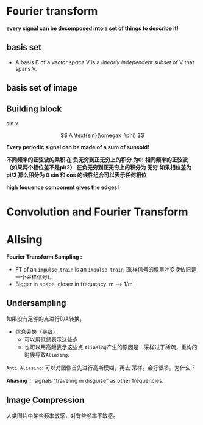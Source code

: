 # Fourier transform

**every signal can be decomposed into a set of things to describe it!**

## basis set

* A basis B of a *vector space* V is a *linearly independent subset* of V that spans V.

## basis set of image

## Building block

sin x

$$
A \text{sin}(\omegax+\phi)
$$

**Every periodic signal can be made of a sum of sunsoid!**

**不同频率的正弦波的乘积 在 负无穷到正无穷上的积分 为0!**
**相同频率的正弦波（如果两个相位差不是pi/2） 在负无穷到正无穷上的积分为 无穷**
**如果相位差为 pi/2 那么积分为 0**
**sin 和 cos 的线性组合可以表示任何相位**

**high fequence component gives the edges!**

# Convolution and Fourier Transform


# Alising

**Fourier Transform Sampling :**

* FT of an `impulse train` is an `impulse train` (采样信号的傅里叶变换依旧是一个采样信号)。
* Bigger in space, closer in frequency.  m --> 1/m

## Undersampling
如果没有足够的点进行D/A转换，

* 信息丢失（导致）
  * 可以用低频表示这些点
  * 也可以用高频表示这些点
`Aliasing`产生的原因是：采样过于稀疏，重构的时候导致`Aliasing`.

`Anti Aliasing`: 可以对图像首先进行高斯模糊，再去 采样。会好很多。为什么？

**Aliasing：** signals "traveling in disguise" as other frequencies.

## Image Compression
人类图片中某些频率敏感，对有些频率不敏感。
